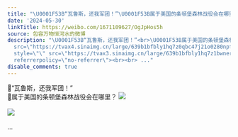 ```yaml
---
title: "\U0001F53B“瓦鲁斯，还我军团！”\U0001F53B属于美国的条顿堡森林战役会在哪里？ [图片][图片]"
date: '2024-05-30'
linkTitle: https://weibo.com/1671109627/OgJpHos5h
source: 包容万物恒河水的微博
description: "\U0001F53B“瓦鲁斯，还我军团！”<br>\U0001F53B属于美国的条顿堡森林战役会在哪里？ <img style=\"\"
  src=\"https://tvax4.sinaimg.cn/large/639b1bfbly1hq7z0qbc47j21o0280npf.jpg\" referrerpolicy=\"no-referrer\"><br><br><img
  style=\"\" src=\"https://tvax3.sinaimg.cn/large/639b1bfbly1hq7z1bwnerj20o60z04qp.jpg\"
  referrerpolicy=\"no-referrer\"><br><br> ..."
disable_comments: true
---
```

🔻“瓦鲁斯，还我军团！”<br>🔻属于美国的条顿堡森林战役会在哪里？ <img style="" src="https://tvax4.sinaimg.cn/large/639b1bfbly1hq7z0qbc47j21o0280npf.jpg" referrerpolicy="no-referrer"><br><br><img style="" src="https://tvax3.sinaimg.cn/large/639b1bfbly1hq7z1bwnerj20o60z04qp.jpg" referrerpolicy="no-referrer"><br><br> ...